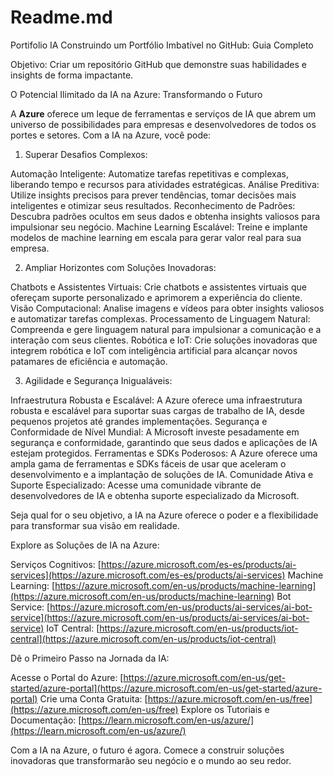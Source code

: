 # Readme.md
Portifolio IA
Construindo um Portfólio Imbatível no GitHub: Guia Completo

Objetivo: Criar um repositório GitHub que demonstre suas habilidades e insights de forma impactante.

O Potencial Ilimitado da IA na Azure: Transformando o Futuro

A **Azure** oferece um leque de ferramentas e serviços de IA que abrem um universo de possibilidades para empresas e desenvolvedores de todos os portes e setores. Com a IA na Azure, você pode:

1. Superar Desafios Complexos:

Automação Inteligente: Automatize tarefas repetitivas e complexas, liberando tempo e recursos para atividades estratégicas.
Análise Preditiva: Utilize insights precisos para prever tendências, tomar decisões mais inteligentes e otimizar seus resultados.
Reconhecimento de Padrões: Descubra padrões ocultos em seus dados e obtenha insights valiosos para impulsionar seu negócio.
Machine Learning Escalável: Treine e implante modelos de machine learning em escala para gerar valor real para sua empresa.

2. Ampliar Horizontes com Soluções Inovadoras:

Chatbots e Assistentes Virtuais: Crie chatbots e assistentes virtuais que ofereçam suporte personalizado e aprimorem a experiência do cliente.
Visão Computacional:
Analise imagens e vídeos para obter insights valiosos e automatizar tarefas complexas.
Processamento de Linguagem Natural: Compreenda e gere linguagem natural para impulsionar a comunicação e a interação com seus clientes.
Robótica e IoT: Crie soluções inovadoras que integrem robótica e IoT com inteligência artificial para alcançar novos patamares de eficiência e automação.

3. Agilidade e Segurança Inigualáveis:

Infraestrutura Robusta e Escalável: A Azure oferece uma infraestrutura robusta e escalável para suportar suas cargas de trabalho de IA, desde pequenos projetos até grandes implementações.
Segurança e Conformidade de Nível Mundial: A Microsoft investe pesadamente em segurança e conformidade, garantindo que seus dados e aplicações de IA estejam protegidos.
Ferramentas e SDKs Poderosos: A Azure oferece uma ampla gama de ferramentas e SDKs fáceis de usar que aceleram o desenvolvimento e a implantação de soluções de IA.
Comunidade Ativa e Suporte Especializado: Acesse uma comunidade vibrante de desenvolvedores de IA e obtenha suporte especializado da Microsoft.

Seja qual for o seu objetivo, a IA na Azure oferece o poder e a flexibilidade para transformar sua visão em realidade.

Explore as Soluções de IA na Azure:

Serviços Cognitivos: [https://azure.microsoft.com/es-es/products/ai-services](https://azure.microsoft.com/es-es/products/ai-services)
Machine Learning: [https://azure.microsoft.com/en-us/products/machine-learning](https://azure.microsoft.com/en-us/products/machine-learning)
Bot Service: [https://azure.microsoft.com/en-us/products/ai-services/ai-bot-service](https://azure.microsoft.com/en-us/products/ai-services/ai-bot-service)
IoT Central: [https://azure.microsoft.com/en-us/products/iot-central](https://azure.microsoft.com/en-us/products/iot-central)

Dê o Primeiro Passo na Jornada da IA:

Acesse o Portal do Azure: [https://azure.microsoft.com/en-us/get-started/azure-portal](https://azure.microsoft.com/en-us/get-started/azure-portal)
Crie uma Conta Gratuita: [https://azure.microsoft.com/en-us/free](https://azure.microsoft.com/en-us/free)
Explore os Tutoriais e Documentação: [https://learn.microsoft.com/en-us/azure/](https://learn.microsoft.com/en-us/azure/)

Com a IA na Azure, o futuro é agora. Comece a construir soluções inovadoras que transformarão seu negócio e o mundo ao seu redor.
